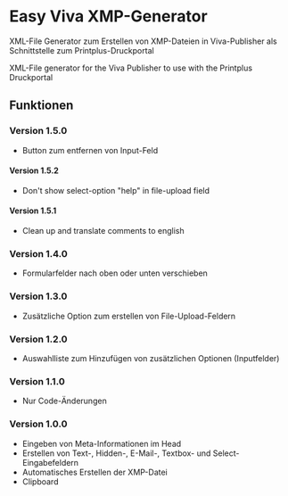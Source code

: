 # Easy Viva XMP-Generator
XML-File Generator zum Erstellen von XMP-Dateien in Viva-Publisher als Schnittstelle zum Printplus-Druckportal

XML-File generator for the Viva Publisher to use with the Printplus Druckportal  

## Funktionen

### Version 1.5.0
* Button zum entfernen von Input-Feld

#### Version 1.5.2
* Don't show select-option "help" in file-upload field

#### Version 1.5.1
* Clean up and translate comments to english

### Version 1.4.0
* Formularfelder nach oben oder unten verschieben

### Version 1.3.0
* Zusätzliche Option zum erstellen von File-Upload-Feldern

### Version 1.2.0
* Auswahlliste zum Hinzufügen von zusätzlichen Optionen (Inputfelder)

### Version 1.1.0
* Nur Code-Änderungen

### Version 1.0.0
* Eingeben von Meta-Informationen im Head
* Erstellen von Text-, Hidden-, E-Mail-, Textbox- und Select-Eingabefeldern
* Automatisches Erstellen der XMP-Datei
* Clipboard
